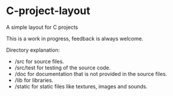 # C-project-layout
A simple layout for C projects

This is a work in progress, feedback is always welcome.

Directory explanation:
- /src for source files.
- /src/test for testing of the source code.
- /doc for documentation that is not provided in the source files.
- /lib for libraries.
- /static for static files like textures, images and sounds.
